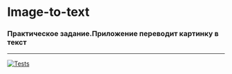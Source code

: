 # Image-to-text
### Практическое задание.Приложение переводит картинку в текст
---
[![Tests](https://github.com/IvanTimonin08/Image-to-text/actions/workflows/python-app.yml/badge.svg)](https://github.com/IvanTimonin08/Image-to-text/actions/workflows/python-app.yml)
